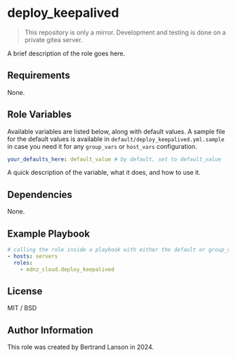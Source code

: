 deploy_keepalived
=========
> This repository is only a mirror. Development and testing is done on a private gitea server.

A brief description of the role goes here.

Requirements
------------

None.

Role Variables
--------------
Available variables are listed below, along with default values. A sample file for the default values is available in `default/deploy_keepalived.yml.sample` in case you need it for any `group_vars` or `host_vars` configuration.

```yaml
your_defaults_here: default_value # by default, set to default_value
```
A quick description of the variable, what it does, and how to use it.

Dependencies
------------

None.

Example Playbook
----------------

```yaml
# calling the role inside a playbook with either the default or group_vars/host_vars
- hosts: servers
  roles:
    - ednz_cloud.deploy_keepalived
```

License
-------

MIT / BSD

Author Information
------------------

This role was created by Bertrand Lanson in 2024.
